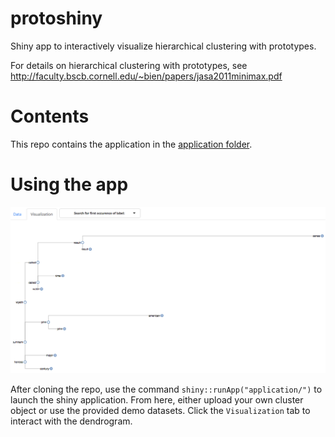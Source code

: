 # protoshiny
Shiny app to interactively visualize hierarchical clustering with prototypes.

For details on hierarchical clustering with prototypes, see http://faculty.bscb.cornell.edu/~bien/papers/jasa2011minimax.pdf  

# Contents

This repo contains the application in the [application folder](application/).

# Using the app

![screencap](screencap.png)

After cloning the repo, use the command `shiny::runApp("application/")` to launch the shiny application. From here, either upload your own cluster object or use the provided demo datasets. Click the `Visualization` tab to interact with the dendrogram.


